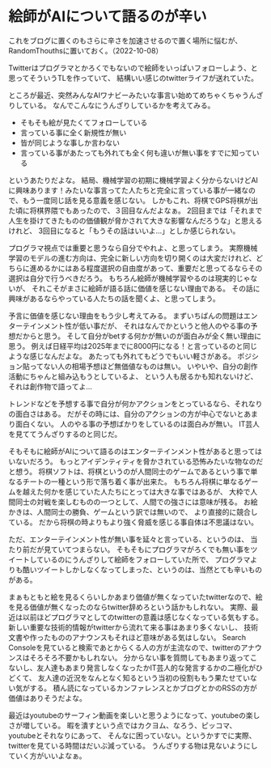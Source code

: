 # 絵師がAIについて語るのが辛い

これをブログに置くのもさらに辛さを加速させるので置く場所に悩むが、RandomThouthsに置いておく。（2022-10-08）

Twitterはプログラマとかろくでもないので絵師をいっぱいフォローしよう、と思ってそういうTLを作っていて、
結構いい感じのtwitterライフが送れていた。

ところが最近、突然みんなAIワナビーみたいな事言い始めてめちゃくちゃうんざりしている。
なんでこんなにうんざりしているかを考えてみる。

- そもそも絵が見たくてフォローしている
- 言っている事に全く新規性が無い
- 皆が同じような事しか言わない
- 言っている事があたっても外れても全く何も違いが無い事をすでに知っている

というあたりだよな。
結局、機械学習の初期に機械学習よく分からないけどAIに興味あります！みたいな事言ってた人たちと完全に言っている事が一緒なので、もう一度同じ話を見る意義を感じない。
しかもこれ、将棋でGPS将棋が出た頃に将棋界隈でもあったので、３回目なんだよなぁ。
2回目までは「それまで人生を掛けてきたものの価値観が脅かされて大きな影響なんだろうな」と思えるけれど、
3回目になると「もうその話はいいよ…」としか感じられない。

プログラマ視点では重要と思うなら自分でやれよ、と思ってしまう。
実際機械学習のモデルの進む方向は、完全に新しい方向を切り開くのは大変だけれど、どちらに進めるかにはある程度選択の自由度があって、重要だと思ってるならその選択は自分で行うべきだろう。
もちろん絵師が機械学習やるのは現実的じゃないが、
それこそがまさに絵師が語る話に価値を感じない理由である。
その話に興味があるならやっている人たちの話を聞くよ、と思ってしまう。

予言に価値を感じない理由をもう少し考えてみる。
まずいちばんの問題はエンターテインメント性が低い事だが、
それはなんでかというと他人のやる事の予想だからと思う。
そして自分がbetする何かが無いのが面白みが全く無い理由に思う。
例えば日経平均は2025年までに8000円になる！と言っているのと同じような感じなんだよな。
あたっても外れてもどうでもいい軽さがある。
ポジション貼ってない人の相場予想ほど無価値なものは無い。
いやいや、自分の創作活動にちゃんと組み込もうとしているよ、
という人も居るかも知れないけど、それは創作物で語ってよ…

トレンドなどを予想する事で自分が何かアクションをとっているなら、それなりの面白さはある。
だがその時には、自分のアクションの方が中心でないとあまり面白くない。
人のやる事の予想ばかりをしているのは面白みが無い。
IT芸人を見ててうんざりするのと同じだ。

そもそもに絵師がAIについて語るのはエンターテインメント性があると思ってはいないだろう。
もっとアイデンティティを脅かされている恐怖みたいな物なのだと想う。
将棋ソフトは、将棋というのが人間同士のゲームであるという事で単なるチートの一種という形で落ち着く事が出来た。
もちろん将棋に単なるゲームを越えた何かを感じていた人たちにとっては大きな事ではあるが、
大枠で人間同士の対戦を楽しむものの一つとして、人間での強さには意味が残る。
お絵かきは、人間同士の勝負、ゲームという訳では無いので、
より直接的に競合している。
だから将棋の時よりもより強く脅威を感じる事自体は不思議はない。

ただ、エンターテインメント性が無い事を延々と言っている、というのは、
当たり前だが見ていてつまらない。
そもそもにプログラマがろくでも無い事をツイートしているのにうんざりして絵師をフォローしていた所で、
プログラマよりも酷いツイートしかしなくなってしまった、というのは、当然とても辛いものがある。

まぁもともと絵を見るくらいしかあまり価値が無くなっていたtwitterなので、絵を見る価値が無くなったのならtwitter辞めろという話かもしれない。
実際、最近は以前ほどプログラマとしてのtwitterの意義は感じなくなっている気もする。
新しい重要な技術的情報がtwitterから流れて来る事はあまり多くないし、
技術文書や作ったもののアナウンスもそれほど意味がある気はしない。
Search Consoleを見ていると検索であとからくる人の方が主流なので、twitterのアナウンスはそろそろ不要かもしれない。
分からない事を質問してもあまり返ってこないし、友人達もあまり発言しなくなったかIT芸人的な発言するかの二極化がひどくて、
友人達の近況をなんとなく知るという当初の役割ももう果たせていない気がする。
積ん読になっているカンファレンスとかブログとかのRSSの方が価値はありそうだよな。

最近はyoutubeのサーフィン動画を楽しいと思うようになって、youtubeの楽しさが増している。
暇を潰すという点ではカクヨム、なろう、ピッコマ、youtubeとそれなりにあって、
そんなに困っていない。というかすでに実際、twitterを見ている時間はだいぶ減っている。
うんざりする物は見ないようにしていく方がいいよなぁ。